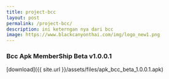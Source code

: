 ```yaml
---
title: project-bcc
layout: post
permalink: /project-bcc/
description: ini keterngan nya dari bcc
image: https://www.blackcanyonthai.com/img/logo_new1.png
---
```



### Bcc Apk MemberShip Beta v1.0.0.1  
[download]({{ site.url }}/assets/files/apk_bcc_beta_1.0.0.1.apk)